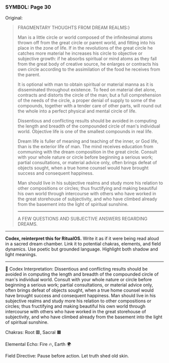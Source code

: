 ### SYMBOL: Page 30

Original:
> FRAGMENTARY THOUGHTS FROM DREAM REALMS:}
> 
> 
> 
> Man is a little circle or world composed of the infinitesimal atoms thrown
> off from the great circle or parent world, and fitting into his place
> in the zone of life. If in the revolutions of the great circle he catches
> more material he increases his circle to objective or subjective growth:
> if he absorbs spiritual or mind atoms as they fall from the great body
> of creative source, he enlarges or contracts his own circle according
> to the assimilation of the food he receives from the parent.
> 
> 
> It is optional with man to obtain spiritual or material manna
> as it is disseminated throughout existence. To feed on material
> diet alone, contracts and distorts the circle of the man;
> but a full comprehension of the needs of the circle, a proper
> denial of supply to some of the compounds, together with a tender
> care of other parts, will round out the whole into a perfect
> physical and mental circle of life.
> 
> 
> Dissentious and conflicting results should be avoided in computing
> the length and breadth of the compounded circle of man's individual world.
> Objective life is one of the smallest compounds in real life.
> 
> 
> Dream life is fuller of meaning and teaching of the inner, or God life,
> than is the exterior life of man. The mind receives education
> from communing with the dream composition in the great circle.
> Consult with your whole nature or circle before beginning a serious work;
> partial consultations, or material advice only, often brings defeat
> of objects sought, when a true home counsel would have brought success
> and consequent happiness.
> 
> 
> Man should live in his subjective realms and study more his
> relation to other compositions or circles; thus fructifying
> and making beautiful his own world through intercourse with
> others who have worked in the great storehouse of subjectivity,
> and who have climbed already from the basement into the light
> of spiritual sunshine.
> 
> 
> ****
> 
> 
> A FEW QUESTIONS AND SUBJECTIVE ANSWERS REGARDING DREAMS.

---

**Codex, reinterpret this for RitualOS.**
Write it as if it were being read aloud in a sacred dream chamber.
Link it to potential chakras, elements, and field dynamics.
Use poetic but grounded language.
Highlight both shadow and light meanings.

---

🔁 Codex Interpretation:
Dissentious and conflicting results should be avoided in computing the length and breadth of the compounded circle of man's individual world. Consult with your whole nature or circle before beginning a serious work; partial consultations, or material advice only, often brings defeat of objects sought, when a true home counsel would have brought success and consequent happiness. Man should live in his subjective realms and study more his relation to other compositions or circles; thus fructifying and making beautiful his own world through intercourse with others who have worked in the great storehouse of subjectivity, and who have climbed already from the basement into the light of spiritual sunshine.

Chakras: Root 🟥, Sacral 🟧

Elemental Echo: Fire 🔥, Earth 🌍

Field Directive: Pause before action. Let truth shed old skin.
